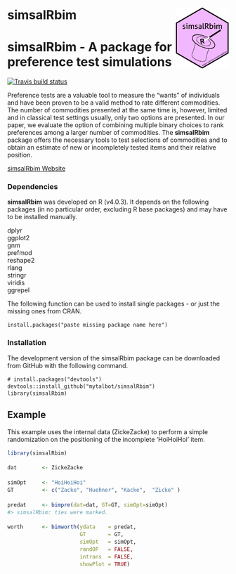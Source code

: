 
<!-- README.md is generated from README.Rmd. Please edit that file -->

# simsalRbim <img src='man/figures/logo.png' align="right" height="139" />

# simsalRbim - A package for preference test simulations

<!-- badges: start -->

[![Travis build
status](https://travis-ci.org/mytalbot/simsalRbim.svg?branch=main)](https://travis-ci.org/r-lib/usethis)
<!-- badges: end -->

Preference tests are a valuable tool to measure the “wants” of
individuals and have been proven to be a valid method to rate different
commodities. The number of commodities presented at the same time is,
however, limited and in classical test settings usually, only two
options are presented. In our paper, we evaluate the option of combining
multiple binary choices to rank preferences among a larger number of
commodities. The **simsalRbim** package offers the necessary tools to
test selections of commodities and to obtain an estimate of new or
incompletely tested items and their relative position.

[simsalRbim Website](https://talbotsr.com/simsalRbim/index.html)

### Dependencies

**simsalRbim** was developed on R (v4.0.3). It depends on the following
packages (in no particular order, excluding R base packages) and may
have to be installed manually.

dplyr  
ggplot2  
gnm  
prefmod  
reshape2  
rlang  
stringr  
viridis  
ggrepel

The following function can be used to install single packages - or just
the missing ones from CRAN.

``` {r
install.packages("paste missing package name here")
```

### Installation

The development version of the simsalRbim package can be downloaded from
GitHub with the following command.

``` {r
# install.packages("devtools")
devtools::install_github("mytalbot/simsalRbim")
library(simsalRbim)
```

## Example

This example uses the internal data (ZickeZacke) to perform a simple
randomization on the positioning of the incomplete ‘HoiHoiHoi’ item.

``` r
library(simsalRbim)

dat        <- ZickeZacke

simOpt     <- "HoiHoiHoi"
GT         <- c("Zacke", "Huehner", "Kacke",  "Zicke" )

predat     <- bimpre(dat=dat, GT=GT, simOpt=simOpt)
#> simsalRbim: ties were marked.

worth      <- bimworth(ydata    = predat,
                       GT       = GT,
                       simOpt   = simOpt,
                       randOP   = FALSE,
                       intrans  = FALSE,
                       showPlot = TRUE)
```
